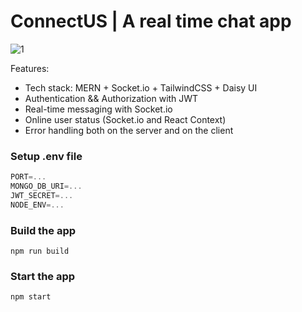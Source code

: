 # ConnectUS | A real time chat app

![1](https://github.com/DanishSofii/chat-app/assets/146963321/c7daeb7d-b90a-4a5e-be8e-701e6b04969b)


Features:

-    Tech stack: MERN + Socket.io + TailwindCSS + Daisy UI
-    Authentication && Authorization with JWT
-    Real-time messaging with Socket.io
-    Online user status (Socket.io and React Context)
-    Error handling both on the server and on the client


### Setup .env file

```js
PORT=...
MONGO_DB_URI=...
JWT_SECRET=...
NODE_ENV=...
```

### Build the app

```shell
npm run build
```

### Start the app

```shell
npm start
```
